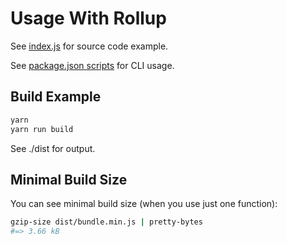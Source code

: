 # Usage With Rollup

See [index.js](./index.js) for source code example.

See [package.json scripts](./package.json) for CLI usage.

## Build Example

```sh
yarn
yarn run build
```

See ./dist for output.

## Minimal Build Size

You can see minimal build size (when you use just one function):

```sh
gzip-size dist/bundle.min.js | pretty-bytes
#=> 3.66 kB
```
